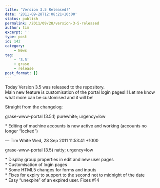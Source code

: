 ```yaml
---
title: 'Version 3.5 Released!'
date: '2011-09-28T12:08:21+10:00'
status: publish
permalink: /2011/09/28/version-3-5-released
author: tim
excerpt: ''
type: post
id: 142
category:
    - News
tag:
    - '3.5'
    - grase
    - release
post_format: []
---
```

Today Version 3.5 was released to the repository.  
Main new feature is customisation of the portal login pages!!! Let me know what more can be customised and it will be!

Straight from the changelog:

grase-www-portal (3.5.1) purewhite; urgency=low

 \* Editing of machine accounts is now active and working (accounts no longer “locked”)

 — Tim White <tim> Wed, 28 Sep 2011 11:53:41 +1000</tim>

grase-www-portal (3.5) natty; urgency=low

 \* Display group properties in edit and new user pages  
 \* Customisation of login pages  
 \* Some HTML5 changes for forms and inputs  
 \* Fixes for expiry to support to the second not to midnight of the date  
 \* Easy “unexpire” of an expired user. Fixes #14